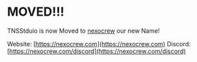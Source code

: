 # MOVED!!!

TNSStduio is now Moved to [nexocrew](https://github.com/nexocrew-hq/) our new Name!

Website: [https://nexocrew.com](https://nexocrew.com)
Discord: [https://nexocrew.com/discord](https://nexocrew.com/discord)
